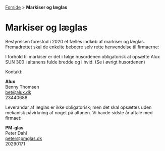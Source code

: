 [Forside](/) > **Markiser og læglas**

# Markiser og læglas

Bestyrelsen forestod i 2020 et fælles indkøb af markiser og læglas. Fremadrettet skal de enkelte beboere selv rette henvendelse til firmaerne:

I forhold til markiser er det i følge husordenen obligatorisk at opsætte Alux SUN 300 i altanens fulde bredde og i hvid. (Se i øvrigt husordenen)

Kontakt:

**Alux**  
Benny Thomsen  
[bet@alux.dk](bet@alux.dk)  
23440688

Leverandør af læglas er ikke obligatorisk; men det skal opsættes uden mekanisk påvirkning af noget på altanen. Vi havde sidste år aftale med firmaet:

**PM-glas**  
Peter Dahl  
[peter@pmglas.dk](mailto:peter@pmglas.dk)  
20290171